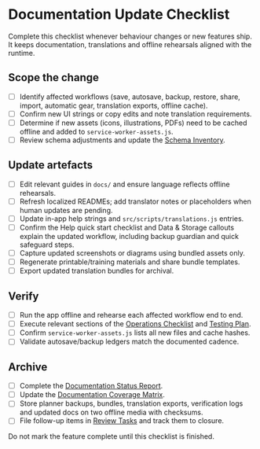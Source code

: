 # Documentation Update Checklist

Complete this checklist whenever behaviour changes or new features ship. It
keeps documentation, translations and offline rehearsals aligned with the
runtime.

## Scope the change

- [ ] Identify affected workflows (save, autosave, backup, restore, share,
      import, automatic gear, translation exports, offline cache).
- [ ] Confirm new UI strings or copy edits and note translation requirements.
- [ ] Determine if new assets (icons, illustrations, PDFs) need to be cached
      offline and added to `service-worker-assets.js`.
- [ ] Review schema adjustments and update the [Schema Inventory](schema-inventory.md).

## Update artefacts

- [ ] Edit relevant guides in `docs/` and ensure language reflects offline
      rehearsals.
- [ ] Refresh localized READMEs; add translator notes or placeholders when human
      updates are pending.
- [ ] Update in-app help strings and `src/scripts/translations.js` entries.
- [ ] Confirm the Help quick start checklist and Data & Storage callouts explain
      the updated workflow, including backup guardian and quick safeguard steps.
- [ ] Capture updated screenshots or diagrams using bundled assets only.
- [ ] Regenerate printable/training materials and share bundle templates.
- [ ] Export updated translation bundles for archival.

## Verify

- [ ] Run the app offline and rehearse each affected workflow end to end.
- [ ] Execute relevant sections of the [Operations Checklist](operations-checklist.md)
      and [Testing Plan](testing-plan.md).
- [ ] Confirm `service-worker-assets.js` lists all new files and cache hashes.
- [ ] Validate autosave/backup ledgers match the documented cadence.

## Archive

- [ ] Complete the [Documentation Status Report](documentation-status-report-template.md).
- [ ] Update the [Documentation Coverage Matrix](documentation-coverage-matrix.md).
- [ ] Store planner backups, bundles, translation exports, verification logs and
      updated docs on two offline media with checksums.
- [ ] File follow-up items in [Review Tasks](review-tasks-2025-02-07.md) and track
      them to closure.

Do not mark the feature complete until this checklist is finished.
